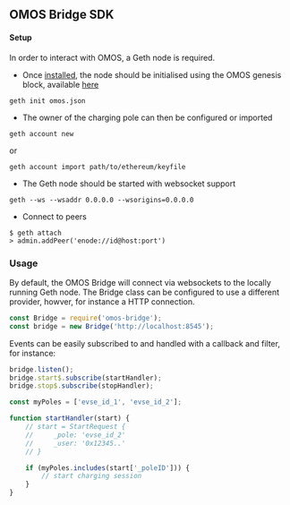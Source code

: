 ## OMOS Bridge SDK

#### Setup

In order to interact with OMOS, a Geth node is required. 

- Once [installed](https://geth.ethereum.org/downloads/), the node should be initialised using the OMOS genesis block, available [here]()

```
geth init omos.json
```

- The owner of the charging pole can then be configured or imported

```
geth account new
```
or
```
geth account import path/to/ethereum/keyfile
```

- The Geth node should be started with websocket support

```
geth --ws --wsaddr 0.0.0.0 --wsorigins=0.0.0.0
```

- Connect to peers
```
$ geth attach
> admin.addPeer('enode://id@host:port')
```

### Usage

By default, the OMOS Bridge will connect via websockets to the locally running Geth node. The Bridge class can be configured to use a different provider, howver, for instance a HTTP connection.

```js
const Bridge = require('omos-bridge'); 
const bridge = new Bridge('http://localhost:8545');
```

Events can be easily subscribed to and handled with a callback and filter, for instance:

```js
bridge.listen();
bridge.start$.subscribe(startHandler);
bridge.stop$.subscribe(stopHandler);

const myPoles = ['evse_id_1', 'evse_id_2'];

function startHandler(start) {
    // start = StartRequest {
    //     _pole: 'evse_id_2' 
    //     _user: '0x12345..'
    // }

    if (myPoles.includes(start['_poleID'])) {
        // start charging session
    }
}
```